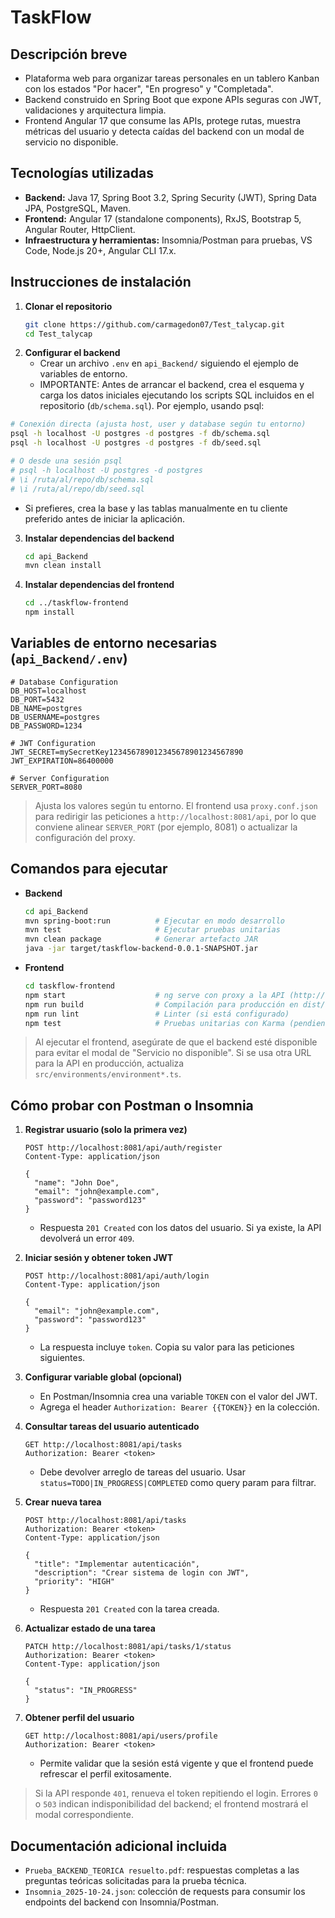 # TaskFlow

## Descripción breve
- Plataforma web para organizar tareas personales en un tablero Kanban con los estados "Por hacer", "En progreso" y "Completada".
- Backend construido en Spring Boot que expone APIs seguras con JWT, validaciones y arquitectura limpia.
- Frontend Angular 17 que consume las APIs, protege rutas, muestra métricas del usuario y detecta caídas del backend con un modal de servicio no disponible.

## Tecnologías utilizadas
- **Backend:** Java 17, Spring Boot 3.2, Spring Security (JWT), Spring Data JPA, PostgreSQL, Maven.
- **Frontend:** Angular 17 (standalone components), RxJS, Bootstrap 5, Angular Router, HttpClient.
- **Infraestructura y herramientas:** Insomnia/Postman para pruebas, VS Code, Node.js 20+, Angular CLI 17.x.

## Instrucciones de instalación
1. **Clonar el repositorio**
   ```bash
   git clone https://github.com/carmagedon07/Test_talycap.git
   cd Test_talycap
   ```
2. **Configurar el backend**
   - Crear un archivo `.env` en `api_Backend/` siguiendo el ejemplo de variables de entorno.
   - IMPORTANTE: Antes de arrancar el backend, crea el esquema y carga los datos iniciales ejecutando los scripts SQL incluidos en el repositorio (`db/schema.sql`). Por ejemplo, usando psql:

```bash
# Conexión directa (ajusta host, user y database según tu entorno)
psql -h localhost -U postgres -d postgres -f db/schema.sql
psql -h localhost -U postgres -d postgres -f db/seed.sql

# O desde una sesión psql
# psql -h localhost -U postgres -d postgres
# \i /ruta/al/repo/db/schema.sql
# \i /ruta/al/repo/db/seed.sql
```

   - Si prefieres, crea la base y las tablas manualmente en tu cliente preferido antes de iniciar la aplicación.
3. **Instalar dependencias del backend**
   ```bash
   cd api_Backend
   mvn clean install
   ```
4. **Instalar dependencias del frontend**
   ```bash
   cd ../taskflow-frontend
   npm install
   ```

## Variables de entorno necesarias (`api_Backend/.env`)
```env
# Database Configuration
DB_HOST=localhost
DB_PORT=5432
DB_NAME=postgres
DB_USERNAME=postgres
DB_PASSWORD=1234

# JWT Configuration
JWT_SECRET=mySecretKey123456789012345678901234567890
JWT_EXPIRATION=86400000

# Server Configuration
SERVER_PORT=8080
```
> Ajusta los valores según tu entorno. El frontend usa `proxy.conf.json` para redirigir las peticiones a `http://localhost:8081/api`, por lo que conviene alinear `SERVER_PORT` (por ejemplo, 8081) o actualizar la configuración del proxy.

## Comandos para ejecutar
- **Backend**
  ```bash
  cd api_Backend
  mvn spring-boot:run          # Ejecutar en modo desarrollo
  mvn test                     # Ejecutar pruebas unitarias
  mvn clean package            # Generar artefacto JAR
  java -jar target/taskflow-backend-0.0.1-SNAPSHOT.jar
  ```
- **Frontend**
  ```bash
  cd taskflow-frontend
  npm start                    # ng serve con proxy a la API (http://localhost:4200)
  npm run build                # Compilación para producción en dist/
  npm run lint                 # Linter (si está configurado)
  npm test                     # Pruebas unitarias con Karma (pendiente de configuración)
  ```

> Al ejecutar el frontend, asegúrate de que el backend esté disponible para evitar el modal de "Servicio no disponible". Si se usa otra URL para la API en producción, actualiza `src/environments/environment*.ts`.

## Cómo probar con Postman o Insomnia

1. **Registrar usuario (solo la primera vez)**
   ```http
   POST http://localhost:8081/api/auth/register
   Content-Type: application/json

   {
     "name": "John Doe",
     "email": "john@example.com",
     "password": "password123"
   }
   ```
   - Respuesta `201 Created` con los datos del usuario. Si ya existe, la API devolverá un error `409`.

2. **Iniciar sesión y obtener token JWT**
   ```http
   POST http://localhost:8081/api/auth/login
   Content-Type: application/json

   {
     "email": "john@example.com",
     "password": "password123"
   }
   ```
   - La respuesta incluye `token`. Copia su valor para las peticiones siguientes.

3. **Configurar variable global (opcional)**
   - En Postman/Insomnia crea una variable `TOKEN` con el valor del JWT.
   - Agrega el header `Authorization: Bearer {{TOKEN}}` en la colección.

4. **Consultar tareas del usuario autenticado**
   ```http
   GET http://localhost:8081/api/tasks
   Authorization: Bearer <token>
   ```
   - Debe devolver arreglo de tareas del usuario. Usar `status=TODO|IN_PROGRESS|COMPLETED` como query param para filtrar.

5. **Crear nueva tarea**
   ```http
   POST http://localhost:8081/api/tasks
   Authorization: Bearer <token>
   Content-Type: application/json

   {
     "title": "Implementar autenticación",
     "description": "Crear sistema de login con JWT",
     "priority": "HIGH"
   }
   ```
   - Respuesta `201 Created` con la tarea creada.

6. **Actualizar estado de una tarea**
   ```http
   PATCH http://localhost:8081/api/tasks/1/status
   Authorization: Bearer <token>
   Content-Type: application/json

   {
     "status": "IN_PROGRESS"
   }
   ```

7. **Obtener perfil del usuario**
   ```http
   GET http://localhost:8081/api/users/profile
   Authorization: Bearer <token>
   ```
   - Permite validar que la sesión está vigente y que el frontend puede refrescar el perfil exitosamente.

> Si la API responde `401`, renueva el token repitiendo el login. Errores `0` o `503` indican indisponibilidad del backend; el frontend mostrará el modal correspondiente.

## Documentación adicional incluida
- `Prueba_BACKEND_TEORICA resuelto.pdf`: respuestas completas a las preguntas teóricas solicitadas para la prueba técnica.
- `Insomnia_2025-10-24.json`: colección de requests para consumir los endpoints del backend con Insomnia/Postman.
